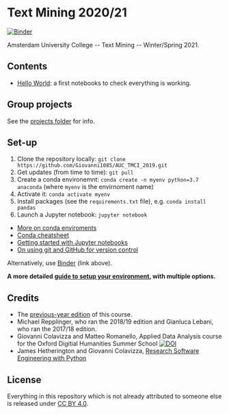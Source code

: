 # Text Mining 2020/21
[![Binder](https://mybinder.org/badge_logo.svg)](https://mybinder.org/v2/gh/Giovanni1085/AUC_TMCI_2021/master)

Amsterdam University College -- Text Mining -- Winter/Spring 2021.

## Contents

* [Hello World](notebooks/0_HelloWorld.ipynb): a first notebooks to check everything is working.

## Group projects

See the [projects folder](/projects) for info.

## Set-up

1. Clone the repository locally: `git clone https://github.com/Giovanni1085/AUC_TMCI_2019.git`
2. Get updates (from time to time): `git pull`
3. Create a conda environemnt: `conda create -n myenv python=3.7 anaconda` (where `myenv` is the envirnoment name)
4. Activate it: `conda activate myenv`
5. Install packages (see the `requirements.txt` file), e.g. `conda install pandas`
6. Launch a Jupyter notebook: `jupyter notebook`

* [More on conda enviroments](https://docs.conda.io/projects/conda/en/latest/user-guide/tasks/manage-environments.html)
* [Conda cheatsheet](https://docs.conda.io/projects/conda/en/4.6.0/_downloads/52a95608c49671267e40c689e0bc00ca/conda-cheatsheet.pdf)
* [Getting started with Jupyter notebooks](https://medium.com/codingthesmartway-com-blog/getting-started-with-jupyter-notebook-for-python-4e7082bd5d46)
* [On using git and GitHub for version control](https://alan-turing-institute.github.io/rsd-engineeringcourse/ch02git)

Alternatively, use [Binder](https://mybinder.org) (link above).

**A more detailed [guide to setup your environment](setup.md), with multiple options.**

## Credits

* The [previous-year edition](https://github.com/Giovanni1085/AUC_TMCI_2019) of this course.
* Michael Repplinger, who ran the 2018/19 edition and Gianluca Lebani, who ran the 2017/18 edition.
* Giovanni Colavizza and Matteo Romanello, Applied Data Analysis course for the Oxford Digitial Humanities Summer School [![DOI](https://zenodo.org/badge/DOI/10.5281/zenodo.3352830.svg)](https://doi.org/10.5281/zenodo.3352830)
* James Hetherington and Giovanni Colavizza, [Research Software Engineering with Python](https://alan-turing-institute.github.io/rsd-engineeringcourse/)

## License

Everything in this repository which is not already attributed to someone else is released under [CC BY 4.0](https://creativecommons.org/licenses/by/4.0/). 
